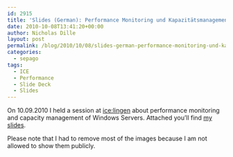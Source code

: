 ```yaml
---
id: 2915
title: 'Slides (German): Performance Monitoring und Kapazitätsmanagement'
date: 2010-10-08T13:41:20+00:00
author: Nicholas Dille
layout: post
permalink: /blog/2010/10/08/slides-german-performance-monitoring-und-kapazitatsmanagement/
categories:
  - sepago
tags:
  - ICE
  - Performance
  - Slide Deck
  - Slides
---
```

On 10.09.2010 I held a session at [ice:lingen](http://www.ice-lingen.de/) about performance monitoring and capacity management of Windows Servers. Attached you’ll find [my slides](/media/2010/10/ice-2010-Performance-Monitoring-und-Kapazitätsmanagement-public.pdf).

Please note that I had to remove most of the images because I am not allowed to show them publicly.
